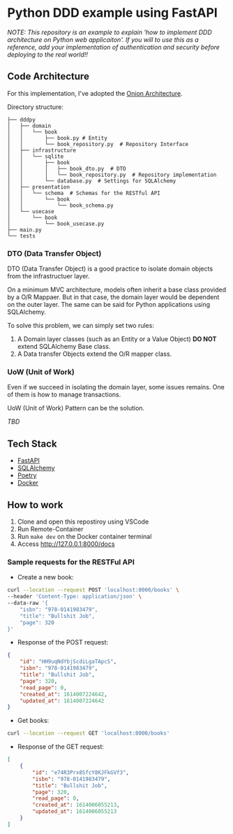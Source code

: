 # Python DDD example using FastAPI

*NOTE: This repository is an example to explain 'how to implement DDD architecture on Python web applicaiton'. If you will to use this as a reference, add your implementation of authentication and security before deploying to the real world!!*

## Code Architecture

For this implementation, I've adopted the [Onion Architecture](https://jeffreypalermo.com/2008/07/the-onion-architecture-part-1/).

Directory structure:

```tree
├── dddpy
│   ├── domain
│   │   └── book
│   │       ├── book.py # Entity
│   │       └── book_repository.py  # Repository Interface
│   ├── infrastructure
│   │   └── sqlite
│   │       ├── book
│   │       │   ├── book_dto.py  # DTO
│   │       │   └── book_repository.py  # Repository implementation
│   │       └── database.py  # Settings for SQLAlchemy
│   ├── presentation
│   │   └── schema  # Schemas for the RESTful API
│   │       └── book
│   │           └── book_schema.py
│   └── usecase
│       └── book
│           └── book_usecase.py
├── main.py
└── tests
```

### DTO (Data Transfer Object)

DTO (Data Transfer Object) is a good practice to isolate domain objects from the infrastructuer layer.

On a minimum MVC architecture, models often inherit a base class provided by a O/R Mappaer. But in that case, the domain layer would be dependent on the outer layer. The same can be said for Python applications using SQLAlchemy.

To solve this problem, we can simply set two rules:

1. A Domain layer classes (such as an Entity or a Value Object) **DO NOT** extend SQLAlchemy Base class.
2. A Data transfer Objects extend the O/R mapper class.

### UoW (Unit of Work)

Even if we succeed in isolating the domain layer, some issues remains. One of them is how to manage transactions.

UoW (Unit of Work) Pattern can be the solution.

*TBD*

## Tech Stack

* [FastAPI](https://fastapi.tiangolo.com/)
* [SQLAlchemy](https://www.sqlalchemy.org/)
* [Poetry](https://python-poetry.org/)
* [Docker](https://www.docker.com/)

## How to work

1. Clone and open this repostiroy using VSCode
2. Run Remote-Container 
3. Run `make dev` on the Docker container terminal
4. Access http://127.0.0.1:8000/docs

### Sample requests for the RESTFul API

* Create a new book:

```bash
curl --location --request POST 'localhost:8000/books' \
--header 'Content-Type: application/json' \
--data-raw '{
    "isbn": "978-0141983479",
    "title": "Bullshit Job",
    "page": 320
}'
```

* Response of the POST request:

```json
{
    "id": "HH9uqNdYbjScdiLgaTApcS",
    "isbn": "978-0141983479",
    "title": "Bullshit Job",
    "page": 320,
    "read_page": 0,
    "created_at": 1614007224642,
    "updated_at": 1614007224642
}
```

* Get books:

```bash
curl --location --request GET 'localhost:8000/books'
```

* Response of the GET request:

```json
[
    {
        "id": "e74R3Prx8SfcY8KJFkGVf3",
        "isbn": "978-0141983479",
        "title": "Bullshit Job",
        "page": 320,
        "read_page": 0,
        "created_at": 1614006055213,
        "updated_at": 1614006055213
    }
]
```
